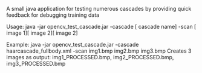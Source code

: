 A small java application for testing numerous cascades by providing quick feedback for debugging training data

Usage:
java -jar opencv_test_cascade.jar -cascade [ cascade name] -scan [ image 1][ image 2][ image 2]

Example:
java -jar opencv_test_cascade.jar -cascade haarcascade_fullbody.xml -scan img1.bmp img2.bmp img3.bmp
Creates 3 images as output: img1_PROCESSED.bmp, img2_PROCESSED.bmp, img3_PROCESSED.bmp
